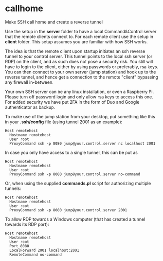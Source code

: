 # callhome
Make SSH call home and create a reverse tunnel

Use the setup in the **server** folder to have a local Command&Control server that the remote clients connect to. For each remote client use the setup in **client** folder. This setup assumes you are familiar with how SSH works.

The idea is that the remote client upon startup initiates an ssh reverse tunnel to your control server. This tunnel points to the local ssh server (or RDP) on the client, and as such does not pose a security risk. You still will have to login to the client, either by using passwords or preferably, rsa keys. You can then connect to your own server (jump station) and hook up to the reverse tunnel, and hence get a connection to the remote "client" bypassing any firewall in-between.

Your own SSH server can be any linux installation, or even a Raspberry Pi. Please turn off password login and only allow rsa keys to access this one. For added security we have put 2FA in the form of Duo and Google authenticator as backup. 

To make use of the jump station from your desktop, put something like this in your **.ssh/config** file (using tunnel 2001 as an example):

```
Host remotehost
  Hostname remotehost
  User root
  ProxyCommand ssh -p 8080 jump@your.control.server nc localhost 2001
```

In case you only have access to a single tunnel, this can be put as
```
Host remotehost
  Hostname remotehost
  User root
  ProxyCommand ssh -p 8080 jump@your.control.server no-command
```

Or, when using the supplied **commands.pl** script for authorizing multiple tunnels:
```
Host remotehost
  Hostname remotehost
  User root
  ProxyCommand ssh -p 8080 jump@your.control.server 2001
```
To allow RDP towards a Windows computer (that has created a tunnel towards its RDP port):
```
Host remotehost
  Hostname remotehost
  User root
  Port 8080
  LocalForward 2001 localhost:2001
  RemoteCommand no-command
```
